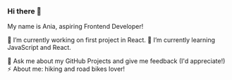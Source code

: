 ### Hi there 👋
My name is Ania, aspiring Frontend Developer!



🔭 I’m currently working on first project in React.
🌱 I’m currently learning JavaScript and React.

 💬 Ask me about my GitHub Projects and give me feedback (I'd appreciate!)
⚡ About me: hiking and road bikes lover! 
<!--
**aniawojcik002/aniawojcik002** is a ✨ _special_ ✨ repository because its `README.md` (this file) appears on your GitHub profile.

Here are some ideas to get you started:

- 🔭 I’m currently working on ...
- 🌱 I’m currently learning ...
- 👯 I’m looking to collaborate on ...
- 🤔 I’m looking for help with ...
- 💬 Ask me about ...
- 📫 How to reach me: ...
- 😄 Pronouns: ...
- ⚡ Fun fact: ...
-->
